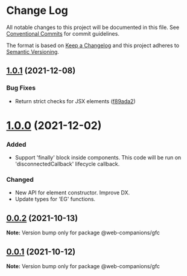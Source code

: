 # Change Log

All notable changes to this project will be documented in this file.
See [Conventional Commits](https://conventionalcommits.org) for commit guidelines.

The format is based on [Keep a Changelog](http://keepachangelog.com/)
and this project adheres to [Semantic Versioning](http://semver.org/).

<!-- ## [X.Y.Z] - YYYY-MM-DD -->

<!-- ### Added -->
<!-- ### Changed -->
<!-- ### Deprecated -->
<!-- ### Removed -->
<!-- ### Bug Fixes -->
<!-- ### Security -->

<!-- ## Unreleased -->

## [1.0.1](https://github.com/sumbad/web-companions/compare/@web-companions/gfc@1.0.0...@web-companions/gfc@1.0.1) (2021-12-08)


### Bug Fixes

* Return strict checks for JSX elements ([f89ada2](https://github.com/sumbad/web-companions/commit/f89ada2bc41726c25fe87e4dc1aa57ea31d6691c))


# [1.0.0](https://github.com/sumbad/web-companions/compare/@web-companions/gfc@0.0.2...@web-companions/gfc@1.0.0) (2021-12-02)

### Added
  - Support 'finally' block inside components. This code will be run on 'disconnectedCallback' lifecycle callback.

### Changed
  - New API for element constructor. Improve DX.
  - Update types for 'EG' functions.


## [0.0.2](https://github.com/sumbad/web-companions/compare/@web-companions/gfc@0.0.1...@web-companions/gfc@0.0.2) (2021-10-13)

**Note:** Version bump only for package @web-companions/gfc


## [0.0.1](https://github.com/sumbad/web-companions/compare/@web-companions/gfc@0.0.1-develop.4...@web-companions/gfc@0.0.1) (2021-10-12)

**Note:** Version bump only for package @web-companions/gfc
